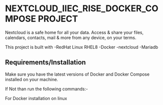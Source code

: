 # NEXTCLOUD_IIEC_RISE_DOCKER_COMPOSE PROJECT
Nextcloud is a  safe home for all your data. Access &amp; share your files, calendars, contacts, mail &amp; more from any device, on your terms.

This project is built with
-RedHat Linux RHEL8
-Docker
-nextcloud
-Mariadb

## Requirements/Installation
Make sure you have the latest versions of Docker and Docker Compose installed on your machine.

If Not than run the following commands:-

For Docker installation on linux
